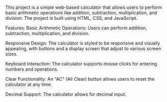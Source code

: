 This project is a simple web-based calculator that allows users to perform basic arithmetic operations like addition, subtraction, multiplication, and division. The project is built using HTML, CSS, and JavaScript.

Features:
Basic Arithmetic Operations: Users can perform addition, subtraction, multiplication, and division.

Responsive Design: The calculator is styled to be responsive and visually appealing, with buttons and a display screen that adjust to various screen sizes.

Keyboard Interaction: The calculator supports mouse clicks for entering numbers and operations.

Clear Functionality: An "AC" (All Clear) button allows users to reset the calculator at any time.

Decimal Support: The calculator allows for decimal input.
